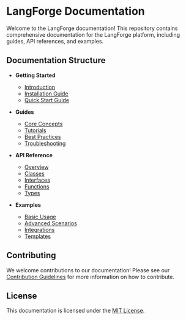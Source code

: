# LangForge Documentation

Welcome to the LangForge documentation! This repository contains comprehensive documentation for the LangForge platform, including guides, API references, and examples.

## Documentation Structure

- **Getting Started**
  - [Introduction](./getting-started/introduction.md)
  - [Installation Guide](./getting-started/installation.md)
  - [Quick Start Guide](./getting-started/quickstart.md)

- **Guides**
  - [Core Concepts](./guides/concepts.md)
  - [Tutorials](./guides/tutorials.md)
  - [Best Practices](./guides/best-practices.md)
  - [Troubleshooting](./guides/troubleshooting.md)

- **API Reference**
  - [Overview](./api/overview.md)
  - [Classes](./api/classes.md)
  - [Interfaces](./api/interfaces.md)
  - [Functions](./api/functions.md)
  - [Types](./api/types.md)

- **Examples**
  - [Basic Usage](./examples/basic-usage.md)
  - [Advanced Scenarios](./examples/advanced-usage.md)
  - [Integrations](./examples/integrations.md)
  - [Templates](./examples/templates.md)

## Contributing

We welcome contributions to our documentation! Please see our [Contribution Guidelines](../CONTRIBUTING.md) for more information on how to contribute.

## License

This documentation is licensed under the [MIT License](../LICENSE).

